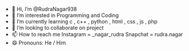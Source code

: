- 👋 Hi, I’m @RudraNagar938
- 👀 I’m interested in Programming  and Coding
- 🌱 I’m currently learning c , c++ , python , html , css , js , php 
- 💞️ I’m looking to collaborate on project 
- 📫 How to reach me Instagram = _nagar_rudra Snapchat  = rudra.nagar
- 😄 Pronouns: He / Him
<!---
RudraNagar938/RudraNagar938 is a ✨ special ✨ repository because its `README.md` (this file) appears on your GitHub profile.
You can click the Preview link to take a look at your changes.
--->
